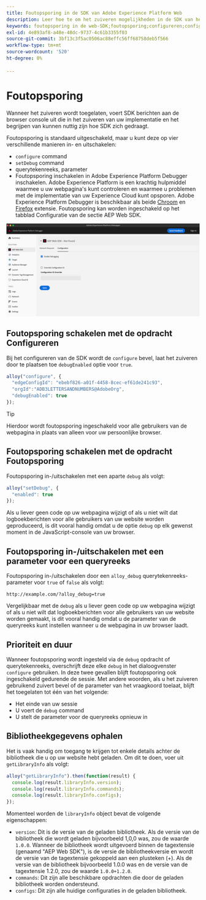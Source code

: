 ```yaml
---
title: Foutopsporing in de SDK van Adobe Experience Platform Web
description: Leer hoe te om het zuiveren mogelijkheden in de SDK van het Web van het Experience Platform van een knevel te voorzien.
keywords: foutopsporing in de web-SDK;foutopsporing;configureren;configureren, opdracht;foutopsporing, opdracht;edgeConfigId;setDebug;debugEnabled;debug;
exl-id: 4e893af8-a48e-48dc-9737-4c61b3355f03
source-git-commit: 3bf13c3f5ac0506ac88effc56ff68758deb5f566
workflow-type: tm+mt
source-wordcount: '520'
ht-degree: 0%

---
```


# Foutopsporing

Wanneer het zuiveren wordt toegelaten, voert SDK berichten aan de browser console uit die in het zuiveren van uw implementatie en het begrijpen van kunnen nuttig zijn hoe SDK zich gedraagt.

Foutopsporing is standaard uitgeschakeld, maar u kunt deze op vier verschillende manieren in- en uitschakelen:

* `configure` command
* `setDebug` command
* querytekenreeks, parameter
* Foutopsporing inschakelen in Adobe Experience Platform Debugger inschakelen. Adobe Experience Platform is een krachtig hulpmiddel waarmee u uw webpagina&#39;s kunt controleren en waarmee u problemen met de implementatie van uw Experience Cloud kunt opsporen. Adobe Experience Platform Debugger is beschikbaar als beide [Chroom](https://chrome.google.com/webstore/detail/adobe-experience-platform/bfnnokhpnncpkdmbokanobigaccjkpob) en [Firefox](https://addons.mozilla.org/nl/firefox/addon/adobe-experience-platform-dbg/) extensie. Foutopsporing kan worden ingeschakeld op het tabblad Configuratie van de sectie AEP Web SDK.

![Experience Platform Foutopsporing UI-afbeelding die het configuratiescherm weergeeft.](../assets/enable-debugging.png)

## Foutopsporing schakelen met de opdracht Configureren

Bij het configureren van de SDK wordt de `configure` bevel, laat het zuiveren door te plaatsen toe `debugEnabled` optie voor `true`.

```javascript
alloy("configure", {
  "edgeConfigId": "ebebf826-a01f-4458-8cec-ef61de241c93",
  "orgId":"ADB3LETTERSANDNUMBERS@AdobeOrg",
  "debugEnabled": true
});
```

>[!TIP]
>
>Hierdoor wordt foutopsporing ingeschakeld voor alle gebruikers van de webpagina in plaats van alleen voor uw persoonlijke browser.

## Foutopsporing schakelen met de opdracht Foutopsporing

Foutopsporing in-/uitschakelen met een aparte `debug` als volgt:

```javascript
alloy("setDebug", {
  "enabled": true
});
```

Als u liever geen code op uw webpagina wijzigt of als u niet wilt dat logboekberichten voor alle gebruikers van uw website worden geproduceerd, is dit vooral handig omdat u de optie `debug` op elk gewenst moment in de JavaScript-console van uw browser.

## Foutopsporing in-/uitschakelen met een parameter voor een queryreeks

Foutopsporing in-/uitschakelen door een `alloy_debug` querytekenreeks-parameter voor `true` of `false` als volgt:

```HTTP
http://example.com/?alloy_debug=true
```

Vergelijkbaar met de `debug` als u liever geen code op uw webpagina wijzigt of als u niet wilt dat logboekberichten voor alle gebruikers van uw website worden gemaakt, is dit vooral handig omdat u de parameter van de queryreeks kunt instellen wanneer u de webpagina in uw browser laadt.

## Prioriteit en duur

Wanneer foutopsporing wordt ingesteld via de `debug` opdracht of querytekenreeks, overschrijft deze elke `debug` in het dialoogvenster `configure` gebruiken. In deze twee gevallen blijft foutopsporing ook ingeschakeld gedurende de sessie. Met andere woorden, als u het zuiveren gebruikend zuivert bevel of de parameter van het vraagkoord toelaat, blijft het toegelaten tot één van het volgende:

* Het einde van uw sessie
* U voert de `debug` command
* U stelt de parameter voor de queryreeks opnieuw in

## Bibliotheekgegevens ophalen

Het is vaak handig om toegang te krijgen tot enkele details achter de bibliotheek die u op uw website hebt geladen. Om dit te doen, voer uit `getLibraryInfo` als volgt:

```js
alloy("getLibraryInfo").then(function(result) {
  console.log(result.libraryInfo.version);
  console.log(result.libraryInfo.commands);
  console.log(result.libraryInfo.configs);
});
```

Momenteel worden de `libraryInfo` object bevat de volgende eigenschappen:

* `version`: Dit is de versie van de geladen bibliotheek. Als de versie van de bibliotheek die wordt geladen bijvoorbeeld 1,0,0 was, zou de waarde `1.0.0`. Wanneer de bibliotheek wordt uitgevoerd binnen de tagextensie (genaamd &quot;AEP Web SDK&quot;), is de versie de bibliotheekversie en wordt de versie van de tagextensie gekoppeld aan een plusteken (+). Als de versie van de bibliotheek bijvoorbeeld 1.0.0 was en de versie van de tagextensie 1.2.0, zou de waarde `1.0.0+1.2.0`.
* `commands`: Dit zijn alle beschikbare opdrachten die door de geladen bibliotheek worden ondersteund.
* `configs`: Dit zijn alle huidige configuraties in de geladen bibliotheek.
